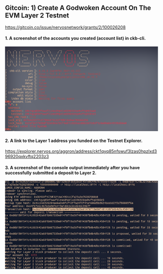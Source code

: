 ## Gitcoin: 1) Create A Godwoken Account On The EVM Layer 2 Testnet
https://gitcoin.co/issue/nervosnetwork/grants/2/100026208

#### 1. A screenshot of the accounts you created (account list) in ckb-cli.

![task-1_1.png](./img/task-1_1.png)

#### 2. A link to the Layer 1 address you funded on the Testnet Explorer.

https://explorer.nervos.org/aggron/address/ckt1qyq85nfswuf3lzas0hpzlxd396920qxkvftq2203z3


#### 3. A screenshot of the console output immediately after you have successfully submitted a deposit to Layer 2.

![task-1_2.png](./img/task-1_2.png)